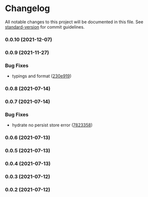 # Changelog

All notable changes to this project will be documented in this file. See [standard-version](https://github.com/conventional-changelog/standard-version) for commit guidelines.

### 0.0.10 (2021-12-07)

### 0.0.9 (2021-11-27)


### Bug Fixes

* typings and format ([230e919](https://github.com/planjs/mobx-persist/commit/230e919a1d01b959b39e44402d52bccd81493bed))

### 0.0.8 (2021-07-14)

### 0.0.7 (2021-07-14)


### Bug Fixes

* hydrate no persist store error ([7823358](https://github.com/planjs/mobx-persist/commit/78233587ae027ea0b0f3ac1acd73c53aae935ce6))

### 0.0.6 (2021-07-13)

### 0.0.5 (2021-07-13)

### 0.0.4 (2021-07-13)

### 0.0.3 (2021-07-12)

### 0.0.2 (2021-07-12)
